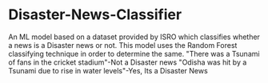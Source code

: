 # Disaster-News-Classifier
An ML model based on a dataset provided by ISRO which classifies whether a news is a Disaster news or not. This model uses the Random Forest classifying technique in order to determine the same. "There was a Tsunami of fans in the cricket stadium"-Not a Disaster news "Odisha was hit by a Tsunami due to rise in water levels"-Yes, Its a Disaster News
